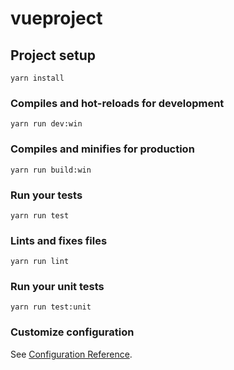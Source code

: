 # vueproject

## Project setup
```
yarn install
```

### Compiles and hot-reloads for development
```
yarn run dev:win
```

### Compiles and minifies for production
```
yarn run build:win
```

### Run your tests
```
yarn run test
```

### Lints and fixes files
```
yarn run lint
```

### Run your unit tests
```
yarn run test:unit
```

### Customize configuration
See [Configuration Reference](https://cli.vuejs.org/config/).
